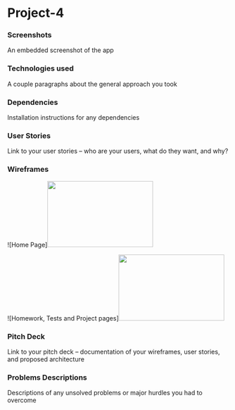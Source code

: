 # Project-4
### Screenshots
An embedded screenshot of the app
### Technologies used
A couple paragraphs about the general approach you took
### Dependencies
Installation instructions for any dependencies
### User Stories
Link to your user stories – who are your users, what do they want, and why?
### Wireframes
![Home Page]<img src="https://i.imgur.com/P7d65BX.png" width="240" height="150">

![Homework, Tests and Project pages]<img src="https://i.imgur.com/wJgd8Wg.png" width="240" height="150">
### Pitch Deck
Link to your pitch deck – documentation of your wireframes, user stories, and proposed architecture
### Problems Descriptions
Descriptions of any unsolved problems or major hurdles you had to overcome